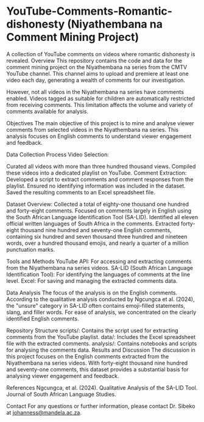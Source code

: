 # YouTube-Comments-Romantic-dishonesty (Niyathembana na Comment Mining Project)
A collection of YouTube comments on videos where romantic dishonesty is revealed. 
Overview
This repository contains the code and data for the comment mining project on the Niyathembana na series from the CMTV YouTube channel. This channel aims to upload and premiere at least one video each day, generating a wealth of comments for our investigation.

However, not all videos in the Niyathembana na series have comments enabled. Videos tagged as suitable for children are automatically restricted from receiving comments. This limitation affects the volume and variety of comments available for analysis.

Objectives
The main objective of this project is to mine and analyse viewer comments from selected videos in the Niyathembana na series. This analysis focuses on English comments to understand viewer engagement and feedback.

Data Collection Process
Video Selection:

Curated all videos with more than three hundred thousand views.
Compiled these videos into a dedicated playlist on YouTube.
Comment Extraction:
Developed a script to extract comments and comment responses from the playlist.
Ensured no identifying information was included in the dataset.
Saved the resulting comments to an Excel spreadsheet file.

Dataset Overview:
Collected a total of eighty-one thousand one hundred and forty-eight comments.
Focused on comments largely in English using the South African Language Identification Tool (SA-LID).
Identified all eleven official written languages of South Africa in the comments.
Extracted forty-eight thousand nine hundred and seventy-one English comments, containing six hundred and seven thousand three hundred and nineteen words, over a hundred thousand emojis, and nearly a quarter of a million punctuation marks.

Tools and Methods
YouTube API: For accessing and extracting comments from the Niyathembana na series videos.
SA-LID (South African Language Identification Tool): For identifying the languages of comments at the line level.
Excel: For saving and managing the extracted comments data.

Data Analysis
The focus of the analysis is on the English comments. According to the qualitative analysis conducted by Ngcungca et al. (2024), the "unsure" category in SA-LID often contains emoji-filled statements, slang, and filler words. For ease of analysis, we concentrated on the clearly identified English comments.

Repository Structure
scripts/: Contains the script used for extracting comments from the YouTube playlist.
data/: Includes the Excel spreadsheet file with the extracted comments.
analysis/: Contains notebooks and scripts for analysing the comments data.
Results and Discussion
The discussion in this project focuses on the English comments extracted from the Niyathembana na series videos. With forty-eight thousand nine hundred and seventy-one comments, this dataset provides a substantial basis for analysing viewer engagement and feedback.

References
Ngcungca, et al. (2024). Qualitative Analysis of the SA-LID Tool. Journal of South African Language Studies.

Contact
For any questions or further information, please contact Dr. Sibeko at johanness@mandela.ac.za.
